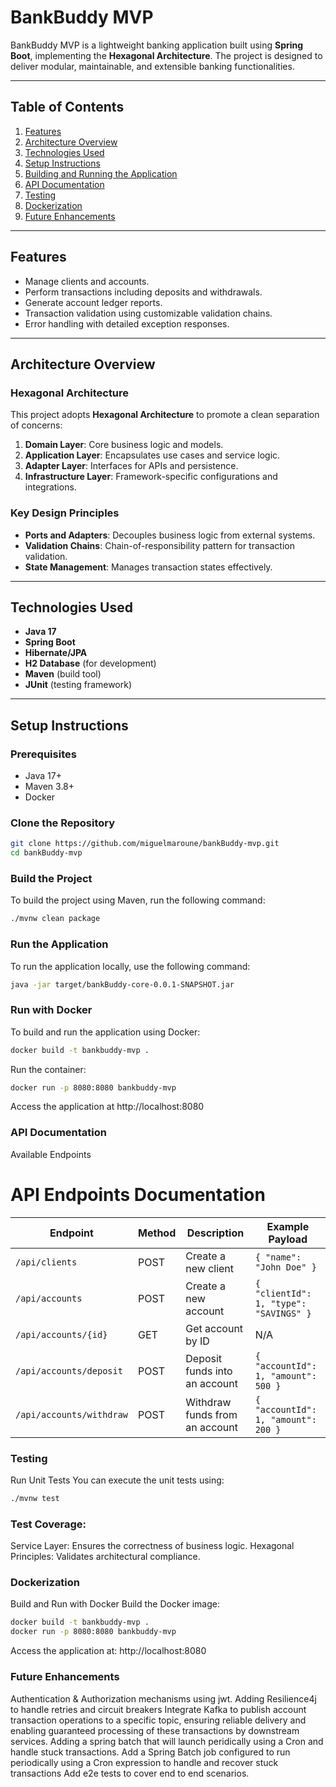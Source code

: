 # BankBuddy MVP

BankBuddy MVP is a lightweight banking application built using **Spring Boot**, implementing the **Hexagonal Architecture**. The project is designed to deliver modular, maintainable, and extensible banking functionalities.

---

## Table of Contents

1. [Features](#features)
2. [Architecture Overview](#architecture-overview)
3. [Technologies Used](#technologies-used)
4. [Setup Instructions](#setup-instructions)
5. [Building and Running the Application](#building-and-running-the-application)
6. [API Documentation](#api-documentation)
7. [Testing](#testing)
8. [Dockerization](#dockerization)
9. [Future Enhancements](#future-enhancements)

---

## Features

- Manage clients and accounts.
- Perform transactions including deposits and withdrawals.
- Generate account ledger reports.
- Transaction validation using customizable validation chains.
- Error handling with detailed exception responses.

---

## Architecture Overview

### Hexagonal Architecture
This project adopts **Hexagonal Architecture** to promote a clean separation of concerns:

1. **Domain Layer**: Core business logic and models.
2. **Application Layer**: Encapsulates use cases and service logic.
3. **Adapter Layer**: Interfaces for APIs and persistence.
4. **Infrastructure Layer**: Framework-specific configurations and integrations.

### Key Design Principles
- **Ports and Adapters**: Decouples business logic from external systems.
- **Validation Chains**: Chain-of-responsibility pattern for transaction validation.
- **State Management**: Manages transaction states effectively.

---

## Technologies Used

- **Java 17**
- **Spring Boot**
- **Hibernate/JPA**
- **H2 Database** (for development)
- **Maven** (build tool)
- **JUnit** (testing framework)

---

## Setup Instructions

### Prerequisites
- Java 17+
- Maven 3.8+
- Docker

### Clone the Repository
```bash
git clone https://github.com/miguelmaroune/bankBuddy-mvp.git
cd bankBuddy-mvp
```
### Build the Project
To build the project using Maven, run the following command:
```bash
./mvnw clean package
```
### Run the Application
To run the application locally, use the following command:

```bash
java -jar target/bankBuddy-core-0.0.1-SNAPSHOT.jar
```
### Run with Docker
To build and run the application using Docker:
```bash
docker build -t bankbuddy-mvp .
```
Run the container:
```bash
docker run -p 8080:8080 bankbuddy-mvp
```
Access the application at http://localhost:8080

### API Documentation
Available Endpoints
# API Endpoints Documentation

| Endpoint                  | Method | Description                        | Example Payload                                   |
|---------------------------|--------|------------------------------------|-------------------------------------------------|
| `/api/clients`            | POST   | Create a new client                | `{ "name": "John Doe" }`                        |
| `/api/accounts`           | POST   | Create a new account               | `{ "clientId": 1, "type": "SAVINGS" }`          |
| `/api/accounts/{id}`      | GET    | Get account by ID                  | N/A                                             |
| `/api/accounts/deposit`   | POST   | Deposit funds into an account      | `{ "accountId": 1, "amount": 500 }`             |
| `/api/accounts/withdraw`  | POST   | Withdraw funds from an account     | `{ "accountId": 1, "amount": 200 }`             |

### Testing
Run Unit Tests
You can execute the unit tests using:
```bash
./mvnw test
```
### Test Coverage:
Service Layer: Ensures the correctness of business logic.
Hexagonal Principles: Validates architectural compliance.

### Dockerization
Build and Run with Docker
Build the Docker image:
```bash
docker build -t bankbuddy-mvp .
docker run -p 8080:8080 bankbuddy-mvp
```
Access the application at: http://localhost:8080

### Future Enhancements
Authentication & Authorization mechanisms using jwt.
Adding Resilience4j to handle retries and circuit breakers
Integrate Kafka to publish account transaction operations to a specific topic, ensuring reliable delivery and enabling guaranteed processing of these transactions by downstream services.
Adding a spring batch that will launch peridically using a Cron and handle stuck transactions.
Add a Spring Batch job configured to run periodically using a Cron expression to handle and recover stuck transactions
Add e2e tests to cover end to end scenarios. 
